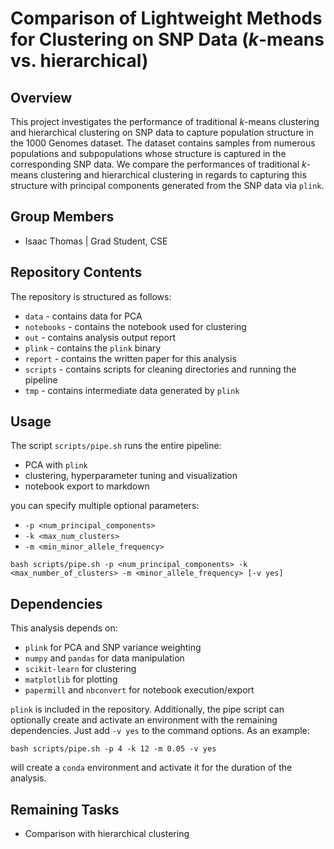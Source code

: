 # Comparison of Lightweight Methods for Clustering on SNP Data ($k$-means vs. hierarchical)

## Overview

This project investigates the performance of traditional $k$-means clustering and hierarchical clustering on SNP data to capture population structure in the 1000 Genomes dataset. The dataset contains samples from numerous populations and subpopulations whose structure is captured in the corresponding SNP data. We compare the performances of traditional $k$-means clustering and hierarchical clustering in regards to capturing this structure with principal components generated from the SNP data via `plink`.

## Group Members

* Isaac Thomas | Grad Student, CSE

## Repository Contents

The repository is structured as follows:
* `data` - contains data for PCA
* `notebooks` - contains the notebook used for clustering
* `out` - contains analysis output report
* `plink` - contains the `plink` binary
* `report` - contains the written paper for this analysis
* `scripts` - contains scripts for cleaning directories and running the pipeline 
* `tmp` - contains intermediate data generated by `plink`


## Usage

The script `scripts/pipe.sh` runs the entire pipeline:
* PCA with `plink`
* clustering, hyperparameter tuning and visualization
* notebook export to markdown

you can specify multiple optional parameters:
 * `-p <num_principal_components>` 
 * `-k <max_num_clusters>`
 * `-m <min_minor_allele_frequency>`

`bash scripts/pipe.sh -p <num_principal_components> -k <max_number_of_clusters> -m <minor_allele_frequency> [-v yes]`

## Dependencies

This analysis depends on:
* `plink` for PCA and SNP variance weighting
* `numpy` and `pandas` for data manipulation 
* `scikit-learn` for clustering
* `matplotlib` for plotting 
* `papermill` and `nbconvert` for notebook execution/export

`plink` is included in the repository. Additionally, the pipe script can optionally create and activate an environment with the remaining dependencies. Just add `-v yes` to the command options. As an example:

`bash scripts/pipe.sh -p 4 -k 12 -m 0.05 -v yes`

will create a `conda` environment and activate it for the duration of the analysis.

## Remaining Tasks
* Comparison with hierarchical clustering